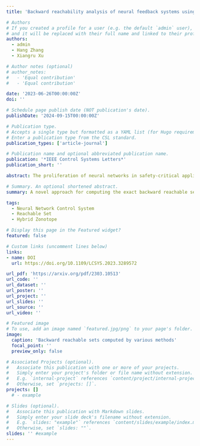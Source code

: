 ```yaml
---
title: 'Backward reachability analysis of neural feedback systems using hybrid zonotopes'

# Authors
# If you created a profile for a user (e.g. the default `admin` user), write the username (folder name) here
# and it will be replaced with their full name and linked to their profile.
authors:
  - admin
  - Hang Zhang
  - Xiangru Xu

# Author notes (optional)
# author_notes:
#   - 'Equal contribution'
#   - 'Equal contribution'

date: '2023-06-26T00:00:00Z'
doi: ''

# Schedule page publish date (NOT publication's date).
publishDate: '2024-09-15T00:00:00Z'

# Publication type.
# Accepts a single type but formatted as a YAML list (for Hugo requirements).
# Enter a publication type from the CSL standard.
publication_types: ['article-journal']

# Publication name and optional abbreviated publication name.
publication: '*IEEE Control Systems Letters*'
publication_short: ''

abstract: The proliferation of neural networks in safety-critical applications necessitates the development of effective methods to ensure their safety. This letter presents a novel approach for computing the exact backward reachable sets of neural feedback systems with known linear system models based on hybrid zonotopes. It is shown that the input-output relationship imposed by a ReLU-activated neural network can be exactly described by a hybrid zonotope-represented graph set. Based on that, the one-step exact backward reachable set of a neural feedback system is computed as a hybrid zonotope in the closed form. In addition, a necessary and sufficient condition is formulated as a mixed-integer linear program to certify whether the trajectories of a neural feedback system can avoid unsafe regions in finite time. Numerical examples are provided to demonstrate the efficiency of the proposed approach.

# Summary. An optional shortened abstract.
summary: A novel approach for computing the exact backward reachable sets of neural feedback systems.

tags:
  - Neural Network Control System
  - Reachable Set
  - Hybrid Zonotope

# Display this page in the Featured widget?
featured: false

# Custom links (uncomment lines below)
links:
- name: DOI
  url: https://doi.org/10.1109/LCSYS.2023.3289572

url_pdf: 'https://arxiv.org/pdf/2303.10513'
url_code: ''
url_dataset: ''
url_poster: ''
url_project: ''
url_slides: ''
url_source: ''
url_video: ''

# Featured image
# To use, add an image named `featured.jpg/png` to your page's folder.
image:
  caption: 'Backward reachable sets computed by various methods'
  focal_point: ''
  preview_only: false

# Associated Projects (optional).
#   Associate this publication with one or more of your projects.
#   Simply enter your project's folder or file name without extension.
#   E.g. `internal-project` references `content/project/internal-project/index.md`.
#   Otherwise, set `projects: []`.
projects: []
  # - example

# Slides (optional).
#   Associate this publication with Markdown slides.
#   Simply enter your slide deck's filename without extension.
#   E.g. `slides: "example"` references `content/slides/example/index.md`.
#   Otherwise, set `slides: ""`.
slides: '' #example
---
```


<!-- {{% callout note %}}
Click the _Cite_ button above to demo the feature to enable visitors to import publication metadata into their reference management software.
{{% /callout %}}

{{% callout note %}}
Create your slides in Markdown - click the _Slides_ button to check out the example.
{{% /callout %}} -->

<!-- Add the publication's **full text** or **supplementary notes** here. You can use rich formatting such as including [code, math, and images](https://docs.hugoblox.com/content/writing-markdown-latex/). -->